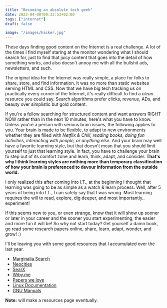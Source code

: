```yaml
---
title: "Becoming an absolute tech geek"
date: 2023-04-08T00:33:53+02:00
tags: ["internet"]
draft: false

image: "/images/hacker.jpg"
---
```


These days finding good content on the Internet is a real challenge. A lot of the times I find myself staring at the monitor wondering what I should search for, just to find that juicy content that goes into the detail of how something works, and also doesn't annoy me with all the bullshit ads, newsletters, and such.

The original idea for the Internet was really simple, a place for folks to share, store, and find information. It was no more than static websites serving HTML and CSS. Now that we have big tech tracking us on practically every corner of the Internet, it's really difficult to find a *clean* resource you could say. Search algorithms prefer clicks, revenue, ADs, and beauty over simplistic but gold content.

If you're a fellow searching for structured content and want answers RIGHT NOW rather than in the next 10 minutes, here's what you have to know. Unless you're a person with serious brain issues, the following applies to you. Your brain is made to be flexible, to adapt to new environments whether they are filled with *Netflix & Chill, reading books, doing fun activities, interacting with people, or anything else*. And your brain may well have a favorite learning style, but that doesn't mean that you should limit yourself to just that learning style. In fact, you have to challenge your brain to step out of its comfort zone and learn, think, adapt, and consider. **That's why I think learning styles are nothing more than temporary classification of how your brain is preferenced to devour information from the outside world.**

I only realized this after coming into I.T., at the beginning I thought that learning was going to be as simple as a watch & learn process. Well, after 5 years of being into I.T., I can safely say that I was wrong. Most learning requires the will to read, explore, dig deeper, and most importantly.. experiment!

If this seems new to you, or even strange, know that it will show up sooner or later in your career and the sooner you start experimenting, the easier and more fun it will be! So why not start today? Get yourself a damn book, go read some research papers online, share, learn, adapt, wonder, and grow! :) 

I'll be leaving you with some good resources that I accumulated over the last year.
- [Marginalia Search](https://search.marginalia.nu/)
- [Neocities](https://neocities.org/browse)
- [SearX](https://searx.thegpm.org/)
- [Wiby.me](https://wiby.me)
- [Papers we love](https://paperswelove.org/)
- [Linux Documentation](https://linux.die.net/)
- [GNU Manuals](https://www.gnu.org/manual/manual.en.html)

**Note:** will make a resources page eventually.